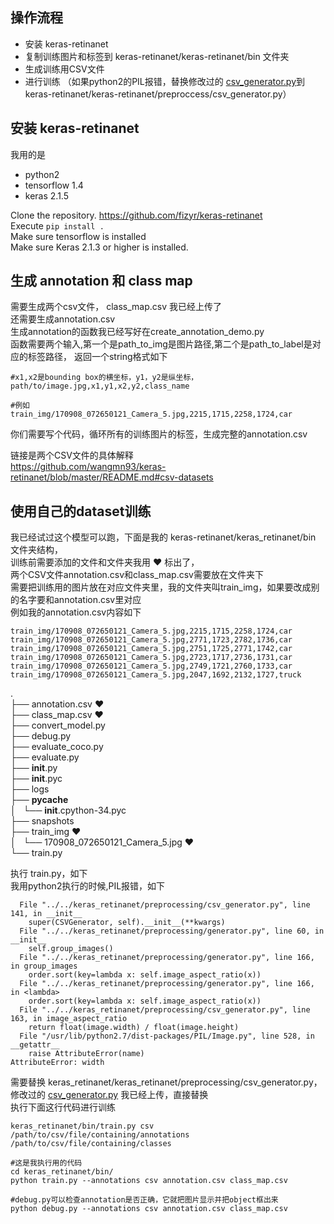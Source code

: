 ## 操作流程 <br />
- 安装 keras-retinanet
- 复制训练图片和标签到 keras-retinanet/keras-retinanet/bin 文件夹
- 生成训练用CSV文件
- 进行训练
（如果python2的PIL报错，替换修改过的 [csv_generator.py](https://github.com/kagglewadteam/cvpr_wad/tree/wangmn/csv_generator.py)到keras-retinanet/keras-retinanet/preproccess/csv_generator.py）

## 安装 keras-retinanet
我用的是 <br />
- python2
- tensorflow 1.4
- keras 2.1.5

Clone the repository. https://github.com/fizyr/keras-retinanet<br />
Execute ```pip install . ```<br />
Make sure tensorflow is installed<br />
Make sure Keras 2.1.3 or higher is installed.<br />

## 生成 annotation 和 class map<br />
需要生成两个csv文件， class_map.csv 我已经上传了<br />
还需要生成annotation.csv<br />
生成annotation的函数我已经写好在create_annotation_demo.py<br />
函数需要两个输入,第一个是path_to_img是图片路径,第二个是path_to_label是对应的标签路径， 返回一个string格式如下<br />
```
#x1,x2是bounding box的横坐标，y1，y2是纵坐标， 
path/to/image.jpg,x1,y1,x2,y2,class_name

#例如
train_img/170908_072650121_Camera_5.jpg,2215,1715,2258,1724,car
```
你们需要写个代码，循环所有的训练图片的标签，生成完整的annotation.csv<br />

链接是两个CSV文件的具体解释<br />
https://github.com/wangmn93/keras-retinanet/blob/master/README.md#csv-datasets 

## 使用自己的dataset训练<br />
我已经试过这个模型可以跑，下面是我的 keras-retinanet/keras_retinanet/bin 文件夹结构， <br />
训练前需要添加的文件和文件夹我用 :heart: 标出了，<br /> 
两个CSV文件annotation.csv和class_map.csv需要放在文件夹下<br />
需要把训练用的图片放在对应文件夹里，我的文件夹叫train_img，如果要改成别的名字要和annotation.csv里对应<br />
例如我的annotation.csv内容如下<br/>
```
train_img/170908_072650121_Camera_5.jpg,2215,1715,2258,1724,car
train_img/170908_072650121_Camera_5.jpg,2771,1723,2782,1736,car
train_img/170908_072650121_Camera_5.jpg,2751,1725,2771,1742,car
train_img/170908_072650121_Camera_5.jpg,2723,1717,2736,1731,car
train_img/170908_072650121_Camera_5.jpg,2749,1721,2760,1733,car
train_img/170908_072650121_Camera_5.jpg,2047,1692,2132,1727,truck
```

.<br />
├── annotation.csv :heart:<br />
├── class_map.csv :heart:<br />
├── convert_model.py<br />
├── debug.py<br />
├── evaluate_coco.py<br />
├── evaluate.py<br />
├── __init__.py<br />
├── __init__.pyc<br />
├── logs<br />
├── __pycache__<br />
│   └── __init__.cpython-34.pyc<br />
├── snapshots<br />
├── train_img :heart:<br />
│   └── 170908_072650121_Camera_5.jpg :heart:<br />
└── train.py<br />

执行 train.py，如下<br />
我用python2执行的时候,PIL报错，如下
```
  File "../../keras_retinanet/preprocessing/csv_generator.py", line 141, in __init__
    super(CSVGenerator, self).__init__(**kwargs)
  File "../../keras_retinanet/preprocessing/generator.py", line 60, in __init__
    self.group_images()
  File "../../keras_retinanet/preprocessing/generator.py", line 166, in group_images
    order.sort(key=lambda x: self.image_aspect_ratio(x))
  File "../../keras_retinanet/preprocessing/generator.py", line 166, in <lambda>
    order.sort(key=lambda x: self.image_aspect_ratio(x))
  File "../../keras_retinanet/preprocessing/csv_generator.py", line 163, in image_aspect_ratio
    return float(image.width) / float(image.height)
  File "/usr/lib/python2.7/dist-packages/PIL/Image.py", line 528, in __getattr__
    raise AttributeError(name)
AttributeError: width

```
需要替换 keras_retinanet/keras_retinanet/preprocessing/csv_generator.py，修改过的 [csv_generator.py](https://github.com/kagglewadteam/cvpr_wad/tree/wangmn/csv_generator.py) 我已经上传，直接替换<br/>
执行下面这行代码进行训练
```
keras_retinanet/bin/train.py csv /path/to/csv/file/containing/annotations /path/to/csv/file/containing/classes

#这是我执行用的代码
cd keras_retinanet/bin/
python train.py --annotations csv annotation.csv class_map.csv

#debug.py可以检查annotation是否正确，它就把图片显示并把object框出来
python debug.py --annotations csv annotation.csv class_map.csv
```


